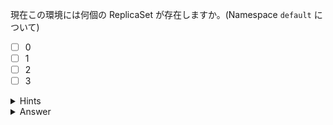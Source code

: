 現在この環境には何個の ReplicaSet が存在しますか。(Namespace `default` について)

- [ ] 0
- [ ] 1
- [ ] 2
- [ ] 3

<details>
  <summary>Hints</summary>

`kubectl get replicasets` コマンドを使用します。  
短縮名を使用して `kubectl get rs` と書くこともできます。

</details>

<details>
  <summary>Answer</summary>

0

</details>

